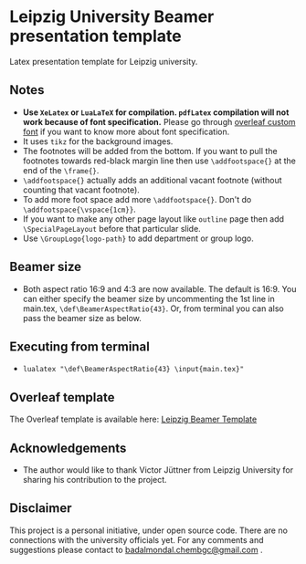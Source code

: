 # Leipzig University Beamer presentation template
Latex presentation template for Leipzig university.

## Notes
* **Use `XeLatex` or `LuaLaTeX` for compilation. `pdfLatex` compilation will not work because of font specification.** Please go through [overleaf custom font](https://www.overleaf.com/learn/latex/Questions/I_have_a_custom_font_I%27d_like_to_load_to_my_document._How_can_I_do_this%3F) if you want to know more about font specification.
* It uses `tikz` for the background images.
* The footnotes will be added from the bottom. If you want to pull the footnotes towards red-black margin line then use `\addfootspace{}` at the end of the `\frame{}`.
* `\addfootspace{}` actually adds an additional vacant footnote (without counting that vacant footnote).
* To add more foot space add more `\addfootspace{}`. Don't do `\addfootspace{\vspace{1cm}}`.
* If you want to make any other page layout like `outline` page then add `\SpecialPageLayout` before that particular slide.
* Use `\GroupLogo{logo-path}` to add department or group logo.

## Beamer size
* Both aspect ratio 16:9 and 4:3 are now available. The default is 16:9. You can either specify the beamer size by uncommenting the 1st line in main.tex, `\def\BeamerAspectRatio{43}`. Or, from terminal you can also pass the beamer size as below.

## Executing from terminal
* `lualatex "\def\BeamerAspectRatio{43} \input{main.tex}"`

## Overleaf template
The Overleaf template is available here: [Leipzig Beamer Template](https://www.overleaf.com/latex/templates/leipzig-beamer-template/vxzvtsfytgcj)

## Acknowledgements
* The author would like to thank Victor Jüttner from Leipzig University for sharing his contribution to the project.

## Disclaimer
This project is a personal initiative, under open source code. There are no connections with the university officials yet. For any comments and suggestions please contact to badalmondal.chembgc@gmail.com .
